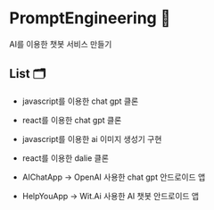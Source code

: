 # PromptEngineering 🤖
AI를 이용한 챗봇 서비스 만들기

## List 🗂
- javascript를 이용한 chat gpt 클론
- react를 이용한 chat gpt 클론
- javascript를 이용한 ai 이미지 생성기 구현
- react를 이용한 dalie 클론

- AIChatApp
    -> OpenAI 사용한 chat gpt 안드로이드 앱
- HelpYouApp
    -> Wit.Ai 사용한 AI 챗봇 안드로이드 앱
